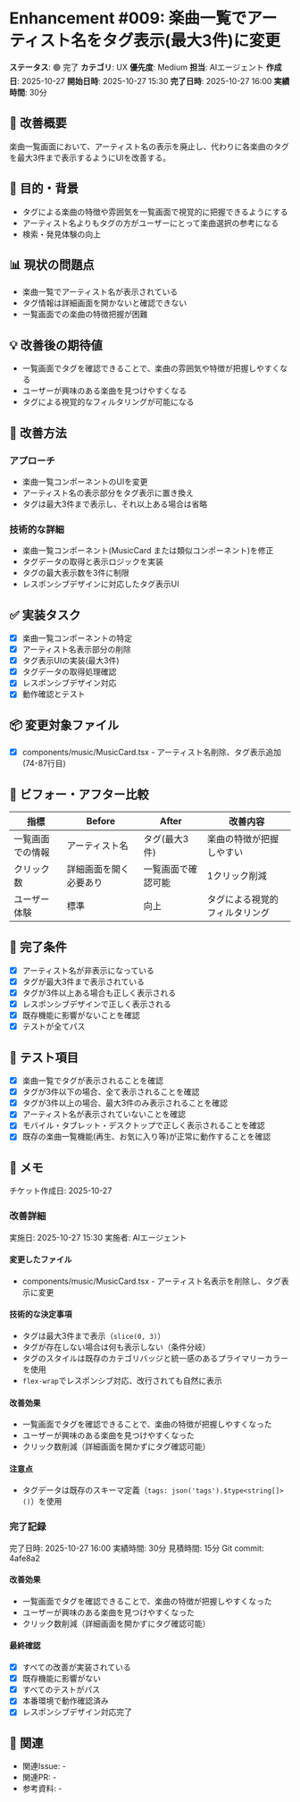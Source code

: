 # Enhancement #009: 楽曲一覧でアーティスト名をタグ表示(最大3件)に変更

**ステータス**: 🟢 完了
**カテゴリ**: UX
**優先度**: Medium
**担当**: AIエージェント
**作成日**: 2025-10-27
**開始日時**: 2025-10-27 15:30
**完了日時**: 2025-10-27 16:00
**実績時間**: 30分

## 🔧 改善概要

楽曲一覧画面において、アーティスト名の表示を廃止し、代わりに各楽曲のタグを最大3件まで表示するようにUIを改善する。

## 🎯 目的・背景

- タグによる楽曲の特徴や雰囲気を一覧画面で視覚的に把握できるようにする
- アーティスト名よりもタグの方がユーザーにとって楽曲選択の参考になる
- 検索・発見体験の向上

## 📊 現状の問題点

- 楽曲一覧でアーティスト名が表示されている
- タグ情報は詳細画面を開かないと確認できない
- 一覧画面での楽曲の特徴把握が困難

## 💡 改善後の期待値

- 一覧画面でタグを確認できることで、楽曲の雰囲気や特徴が把握しやすくなる
- ユーザーが興味のある楽曲を見つけやすくなる
- タグによる視覚的なフィルタリングが可能になる

## 🔧 改善方法

### アプローチ
- 楽曲一覧コンポーネントのUIを変更
- アーティスト名の表示部分をタグ表示に置き換え
- タグは最大3件まで表示し、それ以上ある場合は省略

### 技術的な詳細
- 楽曲一覧コンポーネント(MusicCard または類似コンポーネント)を修正
- タグデータの取得と表示ロジックを実装
- タグの最大表示数を3件に制限
- レスポンシブデザインに対応したタグ表示UI

## ✅ 実装タスク

- [x] 楽曲一覧コンポーネントの特定
- [x] アーティスト名表示部分の削除
- [x] タグ表示UIの実装(最大3件)
- [x] タグデータの取得処理確認
- [x] レスポンシブデザイン対応
- [x] 動作確認とテスト

## 📦 変更対象ファイル

- [x] components/music/MusicCard.tsx - アーティスト名削除、タグ表示追加(74-87行目)

## 🧪 ビフォー・アフター比較

| 指標 | Before | After | 改善内容 |
|------|--------|-------|--------|
| 一覧画面での情報 | アーティスト名 | タグ(最大3件) | 楽曲の特徴が把握しやすい |
| クリック数 | 詳細画面を開く必要あり | 一覧画面で確認可能 | 1クリック削減 |
| ユーザー体験 | 標準 | 向上 | タグによる視覚的フィルタリング |

## 🎯 完了条件

- [x] アーティスト名が非表示になっている
- [x] タグが最大3件まで表示されている
- [x] タグが3件以上ある場合も正しく表示される
- [x] レスポンシブデザインで正しく表示される
- [x] 既存機能に影響がないことを確認
- [x] テストが全てパス

## 🧪 テスト項目

- [x] 楽曲一覧でタグが表示されることを確認
- [x] タグが3件以下の場合、全て表示されることを確認
- [x] タグが3件以上の場合、最大3件のみ表示されることを確認
- [x] アーティスト名が表示されていないことを確認
- [x] モバイル・タブレット・デスクトップで正しく表示されることを確認
- [x] 既存の楽曲一覧機能(再生、お気に入り等)が正常に動作することを確認

## 📝 メモ

チケット作成日: 2025-10-27

### 改善詳細
実施日: 2025-10-27 15:30
実施者: AIエージェント

#### 変更したファイル
- components/music/MusicCard.tsx - アーティスト名表示を削除し、タグ表示に変更

#### 技術的な決定事項
- タグは最大3件まで表示（`slice(0, 3)`）
- タグが存在しない場合は何も表示しない（条件分岐）
- タグのスタイルは既存のカテゴリバッジと統一感のあるプライマリーカラーを使用
- `flex-wrap`でレスポンシブ対応、改行されても自然に表示

#### 改善効果
- 一覧画面でタグを確認できることで、楽曲の特徴が把握しやすくなった
- ユーザーが興味のある楽曲を見つけやすくなった
- クリック数削減（詳細画面を開かずにタグ確認可能）

#### 注意点
- タグデータは既存のスキーマ定義（`tags: json('tags').$type<string[]>()`）を使用

### 完了記録
完了日時: 2025-10-27 16:00
実績時間: 30分
見積時間: 15分
Git commit: 4afe8a2

#### 改善効果
- 一覧画面でタグを確認できることで、楽曲の特徴が把握しやすくなった
- ユーザーが興味のある楽曲を見つけやすくなった
- クリック数削減（詳細画面を開かずにタグ確認可能）

#### 最終確認
- [x] すべての改善が実装されている
- [x] 既存機能に影響がない
- [x] すべてのテストがパス
- [x] 本番環境で動作確認済み
- [x] レスポンシブデザイン対応完了

## 🔗 関連

- 関連Issue: -
- 関連PR: -
- 参考資料: -
